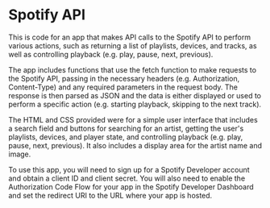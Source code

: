 # Spotify API

This is code for an app that makes API calls to the Spotify API to perform various actions, such as returning a list of playlists, devices, and tracks, as well as controlling playback (e.g. play, pause, next, previous).

The app includes functions that use the fetch function to make requests to the Spotify API, passing in the necessary headers (e.g. Authorization, Content-Type) and any required parameters in the request body. The response is then parsed as JSON and the data is either displayed or used to perform a specific action (e.g. starting playback, skipping to the next track).

The HTML and CSS provided were for a simple user interface that includes a search field and buttons for searching for an artist, getting the user's playlists, devices, and player state, and controlling playback (e.g. play, pause, next, previous). It also includes a display area for the artist name and image.

To use this app, you will need to sign up for a Spotify Developer account and obtain a client ID and client secret. You will also need to enable the Authorization Code Flow for your app in the Spotify Developer Dashboard and set the redirect URI to the URL where your app is hosted.

